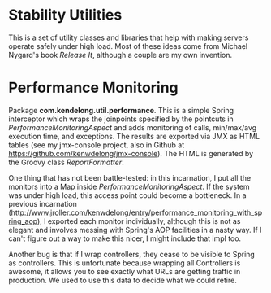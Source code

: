 Stability Utilities
===================
This is a set of utility classes and libraries that help with making servers operate safely under high load.  Most of these ideas come from 
Michael Nygard's book _Release It_, although a couple are my own invention.

# Performance Monitoring
Package **com.kendelong.util.performance**.  This is a simple Spring interceptor which wraps the joinpoints specified by the pointcuts in
 _PerformanceMonitoringAspect_ 
and adds monitoring of calls, min/max/avg execution time, and exceptions.  The results are exported via JMX as HTML tables (see my jmx-console
project, also in Github at https://github.com/kenwdelong/jmx-console).  The HTML is generated by the Groovy class _ReportFormatter_.

One thing that has not been battle-tested: in this incarnation, I put all the monitors into a Map inside _PerformanceMonitoringAspect_.  If the 
system was under
high load, this access point could become a bottleneck. In a previous 
incarnation (http://www.jroller.com/kenwdelong/entry/performance_monitoring_with_spring_aop),
I exported each monitor individually, although this is not as elegant and involves messing with Spring's AOP facilities in a nasty way. 
If I can't figure out
a way to make this nicer, I might include that impl too.

Another bug is that if I wrap controllers, they cease to be visible to Spring as controllers. This is unfortunate because wrapping all Controllers
is awesome, it allows you to see exactly what URLs are getting traffic in production. We used to use this data to decide what we could retire.

